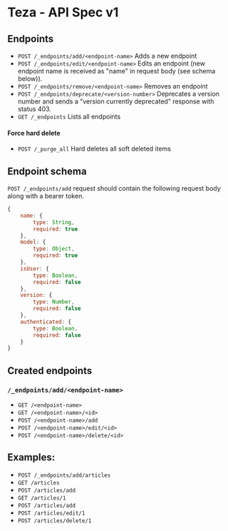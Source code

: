# Teza - API Spec v1

## Endpoints

- `POST /_endpoints/add/<endpoint-name>`
	Adds a new endpoint
- `POST /_endpoints/edit/<endpoint-name>`
	Edits an endpoint (new endpoint name is received as "name" in request body (see schema below)).
- `POST /_endpoints/remove/<endpoint-name>`
	Removes an endpoint
- `POST /_endpoints/deprecate/<version-number>`
	Deprecates a version number and sends a "version currently deprecated" response with status 403.
- `GET /_endpoints`
	Lists all endpoints

#### Force hard delete

- `POST /_purge_all`
   Hard deletes all soft deleted items

## Endpoint schema

`POST /_endpoints/add` request should contain the following request body along with a bearer token.

```javascript
{
	name: {
		type: String,
		required: true
	},
	model: {
		type: Object,
		required: true
	},
	isUser: {
		type: Boolean,
		required: false
	},
	version: {
		type: Number,
		required: false
	},
	authenticated: {
		type: Boolean,
		required: false
	}
}
```

## Created endpoints

### `/_endpoints/add/<endpoint-name>`

- `GET /<endpoint-name>`
- `GET /<endpoint-name>/<id>`
- `POST /<endpoint-name>/add`
- `POST /<endpoint-name>/edit/<id>`
- `POST /<endpoint-name>/delete/<id>`

## Examples:

- `POST /_endpoints/add/articles`
- `GET /articles`
- `POST /articles/add`
- `GET /articles/1`
- `POST /articles/add`
- `POST /articles/edit/1`
- `POST /articles/delete/1`
